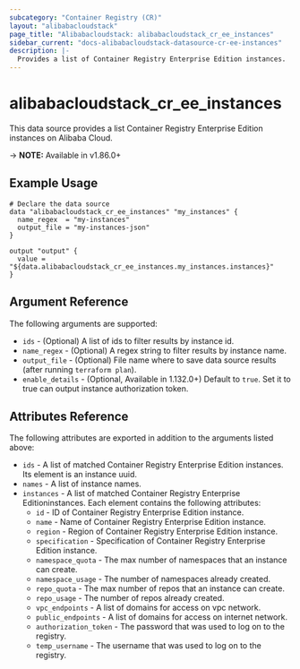 ```yaml
---
subcategory: "Container Registry (CR)"
layout: "alibabacloudstack"
page_title: "Alibabacloudstack: alibabacloudstack_cr_ee_instances"
sidebar_current: "docs-alibabacloudstack-datasource-cr-ee-instances"
description: |-
  Provides a list of Container Registry Enterprise Edition instances.
---
```


# alibabacloudstack\_cr\_ee\_instances

This data source provides a list Container Registry Enterprise Edition instances on Alibaba Cloud.

-> **NOTE:** Available in v1.86.0+

## Example Usage

```
# Declare the data source
data "alibabacloudstack_cr_ee_instances" "my_instances" {
  name_regex  = "my-instances"
  output_file = "my-instances-json"
}

output "output" {
  value = "${data.alibabacloudstack_cr_ee_instances.my_instances.instances}"
}
```

## Argument Reference

The following arguments are supported:

* `ids` - (Optional) A list of ids to filter results by instance id.
* `name_regex` - (Optional) A regex string to filter results by instance name.
* `output_file` - (Optional) File name where to save data source results (after running `terraform plan`).
* `enable_details` - (Optional, Available in 1.132.0+) Default to `true`. Set it to true can output instance authorization token.

## Attributes Reference

The following attributes are exported in addition to the arguments listed above:

* `ids` - A list of matched Container Registry Enterprise Edition instances. Its element is an instance uuid.
* `names` - A list of instance names.
* `instances` - A list of matched Container Registry Enterprise Editioninstances. Each element contains the following attributes:
  * `id` - ID of Container Registry Enterprise Edition instance.
  * `name` - Name of Container Registry Enterprise Edition instance.
  * `region` - Region of Container Registry Enterprise Edition instance.
  * `specification` - Specification of Container Registry Enterprise Edition instance.
  * `namespace_quota` - The max number of namespaces that an instance can create.
  * `namespace_usage` - The number of namespaces already created.
  * `repo_quota` - The max number of repos that an instance can create.
  * `repo_usage` - The number of repos already created.
  * `vpc_endpoints` - A list of domains for access on vpc network.
  * `public_endpoints` - A list of domains for access on internet network.
  * `authorization_token` - The password that was used to log on to the registry.
  * `temp_username` - The username that was used to log on to the registry.
  
